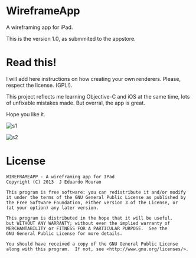 WireframeApp
============

A wireframing app for iPad.

This is the version 1.0, as submmited to the appstore.

Read this!
==========

I will add here instructions on how creating your own renderers. Please, respect the license. (GPL!).

This project reflects me learning Objective-C and iOS at the same time, lots of unfixable mistakes made. But overral, the app is great.

Hope you like it. 

![s1](https://raw.github.com/eduardordm/wireframeapp/master/screenshots/screen1.png)

![s2](https://raw.github.com/eduardordm/wireframeapp/master/screenshots/screen2.png)




License
=======

    WIREFRAMEAPP - A wireframing app for IPad
    Copyright (C) 2013  J Eduardo Mourao

    This program is free software: you can redistribute it and/or modify
    it under the terms of the GNU General Public License as published by
    the Free Software Foundation, either version 3 of the License, or
    (at your option) any later version.

    This program is distributed in the hope that it will be useful,
    but WITHOUT ANY WARRANTY; without even the implied warranty of
    MERCHANTABILITY or FITNESS FOR A PARTICULAR PURPOSE.  See the
    GNU General Public License for more details.

    You should have received a copy of the GNU General Public License
    along with this program.  If not, see <http://www.gnu.org/licenses/>.
